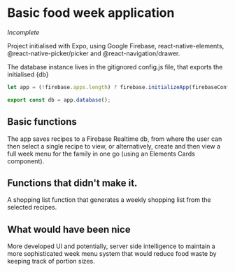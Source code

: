 # Basic food week application

*Incomplete*

Project initialised with Expo, using Google Firebase, react-native-elements, @react-native-picker/picker and @react-navigation/drawer. 

The database instance lives in the gitignored config.js file, that exports the initialised {db}

```javascript
let app = (!firebase.apps.length) ? firebase.initializeApp(firebaseConfig): null; 

export const db = app.database(); 
```



## Basic functions

The app saves recipes to a Firebase Realtime db, from where the user can then select a single recipe to view, or alternatively, create and then view a full week menu for the family in one go (using an Elements Cards component).

## Functions that didn't make it. 

A shopping list function that generates a weekly shopping list from the selected recipes. 

## What would have been nice

More developed UI and potentially, server side intelligence to maintain a more sophisticated week menu system that would reduce food waste by keeping track of portion sizes. 

